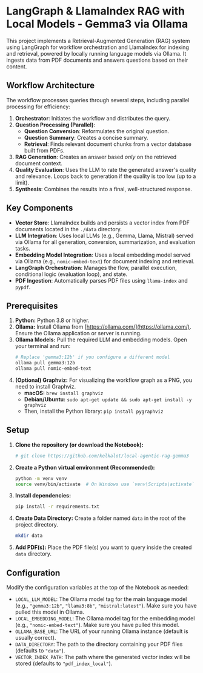 # LangGraph & LlamaIndex RAG with Local Models - Gemma3 via Ollama

This project implements a Retrieval-Augmented Generation (RAG) system using LangGraph for workflow orchestration and LlamaIndex for indexing and retrieval, powered by locally running language models via Ollama. It ingests data from PDF documents and answers questions based on their content.

## Workflow Architecture

The workflow processes queries through several steps, including parallel processing for efficiency:

1.  **Orchestrator**: Initiates the workflow and distributes the query.
2.  **Question Processing (Parallel)**:
    * **Question Conversion**: Reformulates the original question.
    * **Question Summary**: Creates a concise summary.
    * **Retrieval**: Finds relevant document chunks from a vector database built from PDFs.
3.  **RAG Generation**: Creates an answer based *only* on the retrieved document context.
4.  **Quality Evaluation**: Uses the LLM to rate the generated answer's quality and relevance. Loops back to generation if the quality is too low (up to a limit).
5.  **Synthesis**: Combines the results into a final, well-structured response.

## Key Components

* **Vector Store**: LlamaIndex builds and persists a vector index from PDF documents located in the `./data` directory.
* **LLM Integration**: Uses local LLMs (e.g., Gemma, Llama, Mistral) served via Ollama for all generation, conversion, summarization, and evaluation tasks.
* **Embedding Model Integration**: Uses a local embedding model served via Ollama (e.g., `nomic-embed-text`) for document indexing and retrieval.
* **LangGraph Orchestration**: Manages the flow, parallel execution, conditional logic (evaluation loop), and state.
* **PDF Ingestion**: Automatically parses PDF files using `llama-index` and `pypdf`.

## Prerequisites

1.  **Python:** Python 3.8 or higher.
2.  **Ollama:** Install Ollama from [https://ollama.com/](https://ollama.com/). Ensure the Ollama application or server is running.
3.  **Ollama Models:** Pull the required LLM and embedding models. Open your terminal and run:
    ```bash
    # Replace 'gemma3:12b' if you configure a different model
    ollama pull gemma3:12b
    ollama pull nomic-embed-text
    ```
4.  **(Optional) Graphviz:** For visualizing the workflow graph as a PNG, you need to install Graphviz.
    * **macOS:** `brew install graphviz`
    * **Debian/Ubuntu:** `sudo apt-get update && sudo apt-get install -y graphviz`
    * Then, install the Python library: `pip install pygraphviz`

## Setup

1.  **Clone the repository (or download the Notebook):**
    ```bash
    # git clone https://github.com/kelkalot/local-agentic-rag-gemma3
    ```
2.  **Create a Python virtual environment (Recommended):**
    ```bash
    python -m venv venv
    source venv/bin/activate  # On Windows use `venv\Scripts\activate`
    ```
3.  **Install dependencies:**
    ```bash
    pip install -r requirements.txt
    ```
4.  **Create Data Directory:** Create a folder named `data` in the root of the project directory.
    ```bash
    mkdir data
    ```
5.  **Add PDF(s):** Place the PDF file(s) you want to query inside the created `data` directory.

## Configuration

Modify the configuration variables at the top of the Notebook as needed:

* `LOCAL_LLM_MODEL`: The Ollama model tag for the main language model (e.g., `"gemma3:12b"`, `"llama3:8b"`, `"mistral:latest"`). Make sure you have pulled this model in Ollama.
* `LOCAL_EMBEDDING_MODEL`: The Ollama model tag for the embedding model (e.g., `"nomic-embed-text"`). Make sure you have pulled this model.
* `OLLAMA_BASE_URL`: The URL of your running Ollama instance (default is usually correct).
* `DATA_DIRECTORY`: The path to the directory containing your PDF files (defaults to `"data"`).
* `VECTOR_INDEX_PATH`: The path where the generated vector index will be stored (defaults to `"pdf_index_local"`).
